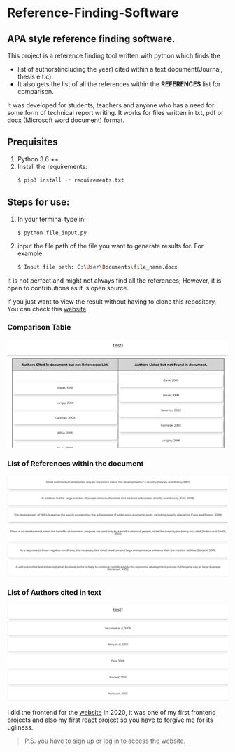 <!-- comment-->
# Reference-Finding-Software

## APA style reference finding software.


This project is a reference finding tool written with python which finds the 
* list of authors(including the year) cited within a text document(Journal, thesis e.t.c). 
* It also gets the list of all the references within the **REFERENCES** list for comparison.


It was developed for students, teachers and anyone who has a need for some form of technical report writing. It works for files written in txt, pdf or docx (Microsoft word document) format.


## Prequisites
1. Python 3.6 ++
2. Install the requirements:
    ```sh
    $ pip3 install -r requirements.txt
    ```


## Steps for use:
1. In your terminal type in:

    ```sh
    $ python file_input.py
    ```

2. input the file path of the file you want to generate results for. For example:

    ```sh
    $ Input file path: C:\User\Documents\file_name.docx
    ```


It is not perfect and might not always find all the references; However, it is open to contributions as it is open source.


If you just want to view the result without having to clone this repository, You can check this [website](https://master.d37nks6bxq57oj.amplifyapp.com/). 

### Comparison Table
<p align="center">
<img src="./img/comparison-image.png"
  width="738">
</p>

### List of References within the document
<p align="center">
<img src="./img/references.png"
  width="738">
</p>

### List of Authors cited in text
<p align="center">
<img src="./img/authors.png"
  width="738">
</p>

I did the frontend for the [website](https://master.d37nks6bxq57oj.amplifyapp.com/) in 2020, it was one of my first frontend projects and also my first react project so you have to forgive me for its ugliness. 

> P.S. you have to sign up or log in to access the website.  
